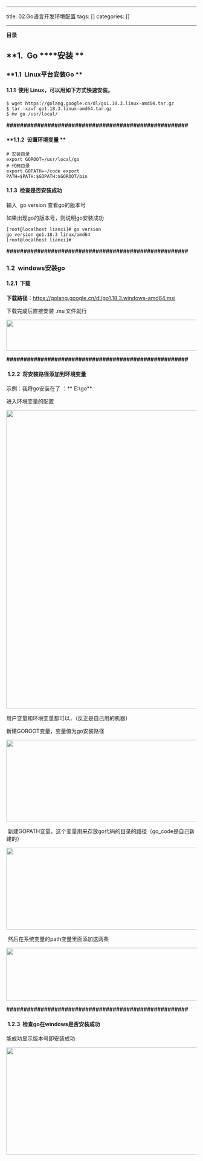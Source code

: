 
--- 
title:  02.Go语言开发环境配置 
tags: []
categories: [] 

---
**目录**























## **1.  Go ****安装 **

### **1.1  Linux****平台安装****Go **

#### **1.1.1  使用 Linux，可以用如下方式快速安装。**

```
$ wget https://golang.google.cn/dl/go1.18.3.linux-amd64.tar.gz 
$ tar -xzvf go1.18.3.linux-amd64.tar.gz
$ mv go /usr/local/
```

**#####################################################**



#### **1.1.2  设置环境变量 **

```
# 安装目录 
export GOROOT=/usr/local/go 
# 代码目录 
export GOPATH=~/code export 
PATH=$PATH:$GOPATH:$GOROOT/bin
```

#### 1.1.3  检查是否安装成功

输入  go version 查看go的版本号

如果出现go的版本号，则说明go安装成功

```
[root@localhost lianxi]# go version
go version go1.18.3 linux/amd64
[root@localhost lianxi]# 

```



**#####################################################**



### 1.2  windows安装go

#### 1.2.1  下载

**下载路径**：https://golang.google.cn/dl/go1.18.3.windows-amd64.msi 

下载完成后直接安装 .msi文件就行

<img alt="" height="82" src="https://img-blog.csdnimg.cn/58f9fe65e85c49bea8a1ab3dc9f44873.png" width="788">



**#####################################################**



####  1.2.2  将安装路径添加到环境变量

示例：我将go安装在了 ：** E:\go**

进入环境变量的配置

<img alt="" height="790" src="https://img-blog.csdnimg.cn/38471207c1714013b64d4ca658a53aab.png" width="1200">



用户变量和环境变量都可以，（反正是自己用的机器）

新建GOROOT变量，变量值为go安装路径

<img alt="" height="217" src="https://img-blog.csdnimg.cn/79c20618ee73428185199f8353faf88e.png" width="839">

 新建GOPATH变量，这个变量用来存放go代码的目录的路径（go_code是自己新建的）

<img alt="" height="217" src="https://img-blog.csdnimg.cn/7a99d0d61f374ab98de57dd763e6f1b1.png" width="839">

 然后在系统变量的path变量里面添加这两条

<img alt="" height="140" src="https://img-blog.csdnimg.cn/2ba86b317e0d4d74ad825b0d43ccb3f9.png" width="543">



**#####################################################**



####  1.2.3  检查go在windows是否安装成功

能成功显示版本号即安装成功

<img alt="" height="284" src="https://img-blog.csdnimg.cn/fea488ea73b14a789c2058e039bfec49.png" width="746">






